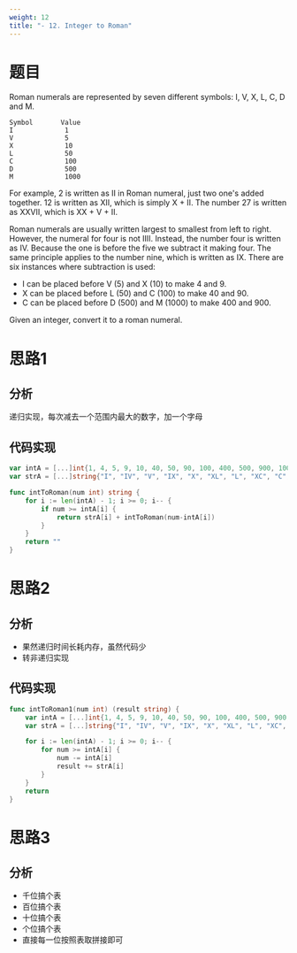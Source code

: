 ```yaml
---
weight: 12
title: "- 12. Integer to Roman"
---
```


# 题目

Roman numerals are represented by seven different symbols: I, V, X, L, C, D and M.

```
Symbol       Value
I             1
V             5
X             10
L             50
C             100
D             500
M             1000
```

For example, 2 is written as II in Roman numeral, just two one's added together. 12 is written as XII, which is simply X + II. The number 27 is written as XXVII, which is XX + V + II.

Roman numerals are usually written largest to smallest from left to right. However, the numeral for four is not IIII. Instead, the number four is written as IV. Because the one is before the five we subtract it making four. The same principle applies to the number nine, which is written as IX. There are six instances where subtraction is used:

- I can be placed before V (5) and X (10) to make 4 and 9.
- X can be placed before L (50) and C (100) to make 40 and 90.
- C can be placed before D (500) and M (1000) to make 400 and 900.

Given an integer, convert it to a roman numeral.

# 思路1

## 分析

递归实现，每次减去一个范围内最大的数字，加一个字母

## 代码实现

```go
var intA = [...]int{1, 4, 5, 9, 10, 40, 50, 90, 100, 400, 500, 900, 1000}
var strA = [...]string{"I", "IV", "V", "IX", "X", "XL", "L", "XC", "C", "CD", "D", "CM", "M"}

func intToRoman(num int) string {
	for i := len(intA) - 1; i >= 0; i-- {
		if num >= intA[i] {
			return strA[i] + intToRoman(num-intA[i])
		}
	}
	return ""
}
```

# 思路2

## 分析

- 果然递归时间长耗内存，虽然代码少
- 转非递归实现

## 代码实现

```go
func intToRoman1(num int) (result string) {
	var intA = [...]int{1, 4, 5, 9, 10, 40, 50, 90, 100, 400, 500, 900, 1000}
	var strA = [...]string{"I", "IV", "V", "IX", "X", "XL", "L", "XC", "C", "CD", "D", "CM", "M"}

	for i := len(intA) - 1; i >= 0; i-- {
		for num >= intA[i] {
			num -= intA[i]
			result += strA[i]
		}
	}
	return
}
```

# 思路3

## 分析

- 千位搞个表
- 百位搞个表
- 十位搞个表
- 个位搞个表
- 直接每一位按照表取拼接即可
